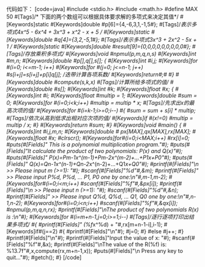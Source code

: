 代码如下：
[code=java]
#include <stdio.h>
#include <math.h>
#define MAX 50
#[Tags]/* 下面的两个数组可以根据具体要求解的多项式来决定其值*/
#[Keywords]static #[Keywords]double #p[6]={4,-6,3,1,-1,5#};	#[Tags]/*表示多项式4x^5 - 6x^4 + 3x^3 + x^2 - x + 5 */
#[Keywords]static #[Keywords]double #q[4]={3,2,-5,1#};		#[Tags]/*表示多项式3x^3 + 2x^2 - 5x + 1 */
#[Keywords]static #[Keywords]double #result[9]={0,0,0,0,0,0,0,0,0#};		#[Tags]/*存放乘积多项式*/
#[Keywords]void #npmul(p,m,q,n,s)
#[Keywords]int #m,n;
#[Keywords]double #p[],q[],s[];
{
	#[Keywords]int #i,j;
	#[Keywords]for #(i=0; i<=m-1; i++)
	#[Keywords]for #(j=0; j<=n-1; j++)
		#s[i+j]=s[i+j]+p[i]*q[j];		/*迭带计算各项系数*/
	#[Keywords]return#;#
#}
#[Keywords]double #compute(s,k,x)	#[Tags]/*计算所给多项式的值*/
#[Keywords]double #s[];
#[Keywords]int #k;
#[Keywords]float #x;
{
	#[Keywords]int #i;
	#[Keywords]float #multip = 1;
	#[Keywords]double #sum = 0;
	#[Keywords]for #(i=0;i<k;i++)
		#multip = multip * x;			#[Tags]/*先求出x的最高次项的值*/
	#[Keywords]for #(i=k-1;i>=0;i--)
	#{
		#sum = sum + s[i] * multip;		#[Tags]/*依次从高到低求出相对应次项的值*/
		#[Keywords]if #(x!=0)
		#multip = multip / x;
	#}
	#[Keywords]return #sum;
#}
#[Keywords]void #main()
{
	#[Keywords]int #i,j,m,n;
	#[Keywords]double # px[MAX],qx[MAX],rx[MAX];
	#[Keywords]float #x;
	#clrscr();
	#[Keywords]for#(i=0;i<MAX;i++)
		#rx[i]=0;
	#puts(#[Fields]"      This is a polynomial multiplication program."#);
	#puts(#[Fields]"It calculate the product of two polynomials: P(x) and Q(x)"#);
	#puts(#[Fields]"       P(x)=Pm-1*x^(m-1)+Pm-2*x^(m-2)+...+P1*x+P0"#);
	#puts(#[Fields]"       Q(x)=Qn-1*x^(n-1)+Qn-2*x^(n-2)+...+Q1*x+Q0"#);
	#printf(#[Fields]"\n >> Please input m (>=1): "#);
	#scanf(#[Fields]"%d"#,&m);
	#printf(#[Fields]" >> Please input P%d, P%d, ... P1, P0 one by one:\n"#,m-1,m-2);
	#[Keywords]for#(i=0;i<m;i++)
		#scanf(#[Fields]"%f"#,&px[i]);
	#printf(#[Fields]"\n >> Please input n (>=1): "#);
	#scanf(#[Fields]"%d"#,&n);
	#printf(#[Fields]" >> Please input Q%d, Q%d, ... Q1, Q0 one by one:\n"#,n-1,n-2);
	#[Keywords]for#(i=0;i<n;i++)
		#scanf(#[Fields]"%f"#,&qx[i]);
	#npmul(p,m,q,n,rx);
	#printf(#[Fields]"\nThe product of two polynomials R(x) is :\n"#);
	#[Keywords]for #(i=m+n-1,j=0;i>=1;i--)		#[Tags]/*逐行逐项打印出结果多项式*/
	#{
		#printf(#[Fields]" (%f*x^%d) + "#,rx[m+n-1-i],i-1);
		#[Keywords]if#(j==2)
		#{
			#printf(#[Fields]"\n"#);
			#j=0;
		#}
		#else
			#j++;
	#}
	#printf(#[Fields]"\n"#);
	#printf(#[Fields]"Input the value of x: "#);
	#scanf(#[Fields]"%f"#,&x);
	#printf(#[Fields]"\nThe value of the R(%f) is: %13.7f"#,x,compute(rx,m+n-1,x));
	#puts(#[Fields]"\n Press any key to quit..."#);
	#getch();
#}
[/code]